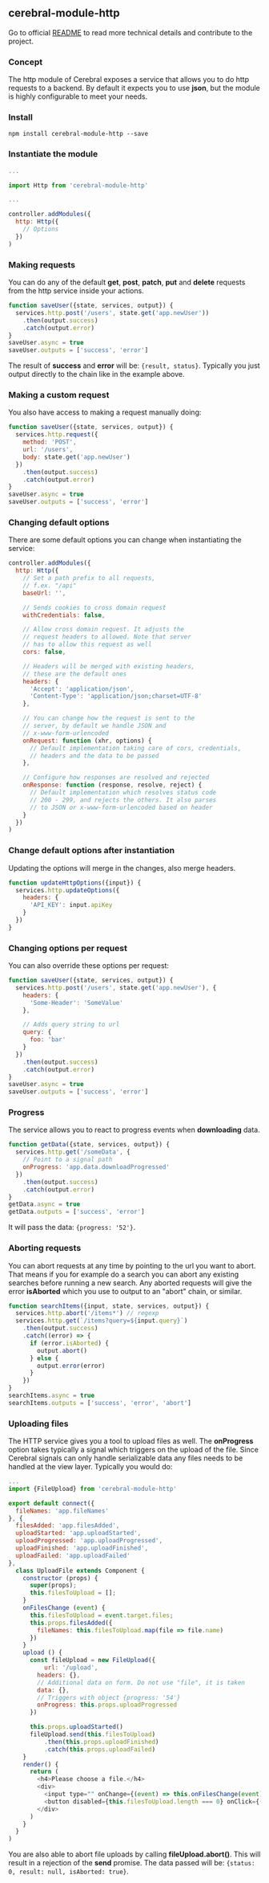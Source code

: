 ## cerebral-module-http

Go to official [README](https://github.com/cerebral/cerebral-module-http/blob/master/README.md) to read more technical details and contribute to the project.

### Concept
The http module of Cerebral exposes a service that allows you to do http requests to a backend. By default it expects you to use **json**, but the module is highly configurable to meet your needs.

### Install
`npm install cerebral-module-http --save`

### Instantiate the module
```javascript
...

import Http from 'cerebral-module-http'

...

controller.addModules({
  http: Http({
    // Options
  })
)
```

### Making requests
You can do any of the default **get**, **post**, **patch**, **put** and **delete** requests from the http service inside your actions.

```javascript
function saveUser({state, services, output}) {
  services.http.post('/users', state.get('app.newUser'))
    .then(output.success)
    .catch(output.error)
}
saveUser.async = true
saveUser.outputs = ['success', 'error']
```

The result of **success** and **error** will be: `{result, status}`. Typically you just output directly to the chain like in the example above.

### Making a custom request
You also have access to making a request manually doing:

```javascript
function saveUser({state, services, output}) {
  services.http.request({
    method: 'POST',
    url: '/users',
    body: state.get('app.newUser')
  })
    .then(output.success)
    .catch(output.error)
}
saveUser.async = true
saveUser.outputs = ['success', 'error']
```

### Changing default options
There are some default options you can change when instantiating the service:

```javascript
controller.addModules({
  http: Http({
    // Set a path prefix to all requests,
    // f.ex. "/api"
    baseUrl: '',

    // Sends cookies to cross domain request
    withCredentials: false,

    // Allow cross domain request. It adjusts the
    // request headers to allowed. Note that server
    // has to allow this request as well
    cors: false,

    // Headers will be merged with existing headers,
    // these are the default ones
    headers: {
      'Accept': 'application/json',
      'Content-Type': 'application/json;charset=UTF-8'
    },

    // You can change how the request is sent to the
    // server, by default we handle JSON and
    // x-www-form-urlencoded
    onRequest: function (xhr, options) {
      // Default implementation taking care of cors, credentials,
      // headers and the data to be passed
    },

    // Configure how responses are resolved and rejected
    onResponse: function (response, resolve, reject) {
      // Default implementation which resolves status code
      // 200 - 299, and rejects the others. It also parses
      // to JSON or x-www-form-urlencoded based on header
    }
  })
)
```

### Change default options after instantiation
Updating the options will merge in the changes, also merge headers.

```javascript
function updateHttpOptions({input}) {
  services.http.updateOptions({
    headers: {
      'API_KEY': input.apiKey
    }
  })
}
```

### Changing options per request
You can also override these options per request:

```javascript
function saveUser({state, services, output}) {
  services.http.post('/users', state.get('app.newUser'), {
    headers: {
      'Some-Header': 'SomeValue'
    },

    // Adds query string to url
    query: {
      foo: 'bar'
    }
  })
    .then(output.success)
    .catch(output.error)
}
saveUser.async = true
saveUser.outputs = ['success', 'error']
```

### Progress
The service allows you to react to progress events when **downloading** data.

```javascript
function getData({state, services, output}) {
  services.http.get('/someData', {
    // Point to a signal path
    onProgress: 'app.data.downloadProgressed'
  })
    .then(output.success)
    .catch(output.error)
}
getData.async = true
getData.outputs = ['success', 'error']
```

It will pass the data: `{progress: '52'}`.

### Aborting requests
You can abort requests at any time by pointing to the url you want to abort. That means if you for example do a search you can abort any existing searches before running a new search. Any aborted requests will give the error **isAborted** which you use to output to an "abort" chain, or similar.

```javascript
function searchItems({input, state, services, output}) {
  services.http.abort('/items*') // regexp
  services.http.get(`/items?query=${input.query}`)
    .then(output.success)
    .catch((error) => {
      if (error.isAborted) {
        output.abort()
      } else {
        output.error(error)
      }
    })
}
searchItems.async = true
searchItems.outputs = ['success', 'error', 'abort']
```

### Uploading files
The HTTP service gives you a tool to upload files as well. The **onProgress** option takes typically a signal which triggers on the upload of the file. Since Cerebral signals can only handle serializable data any files needs to be handled at the view layer. Typically you would do:

```javascript
...
import {FileUpload} from 'cerebral-module-http'

export default connect({
  fileNames: 'app.fileNames'
}, {
  filesAdded: 'app.filesAdded',
  uploadStarted: 'app.uploadStarted',
  uploadProgressed: 'app.uploadProgressed',
  uploadFinished: 'app.uploadFinished',
  uploadFailed: 'app.uploadFailed'
},
  class UploadFile extends Component {
    constructor (props) {
      super(props);
      this.filesToUpload = [];
    }
    onFilesChange (event) {
      this.filesToUpload = event.target.files;
      this.props.filesAdded({
        fileNames: this.filesToUpload.map(file => file.name)
      })
    }
    upload () {
      const fileUpload = new FileUpload({
     	  url: '/upload',
        headers: {},
        // Additional data on form. Do not use "file", it is taken
        data: {},
        // Triggers with object {progress: '54'}
        onProgress: this.props.uploadProgressed
      })

      this.props.uploadStarted()
      fileUpload.send(this.filesToUpload)
          .then(this.props.uploadFinished)
          .catch(this.props.uploadFailed)
    }
    render() {
      return (
        <h4>Please choose a file.</h4>
        <div>
          <input type="" onChange={(event) => this.onFilesChange(event)}/><br/><br/>
          <button disabled={this.filesToUpload.length === 0} onClick={() => this.upload()}>Upload</button>
        </div>
      )
    }
  }
)
```

You are also able to abort file uploads by calling **fileUpload.abort()**. This will result in a rejection of the **send** promise. The data passed will be: `{status: 0, result: null, isAborted: true}`.
